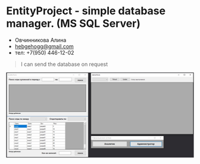 # EntityProject - simple database manager. (MS SQL Server)

- Овчинникова Алина 
- hebgehogg@gmail.com
- тел: +7(950) 446-12-02

> I can send the database on request

![Interface](https://github.com/hebgehogg/EntityProject/blob/master/Interface.jpg)

